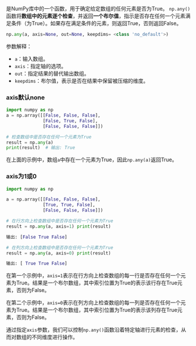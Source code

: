 是NumPy库中的一个函数，用于确定给定数组的任何元素是否为True。
`np.any()`函数将**数组中的元素逐个检查**，并返回**一个布尔值**，指示是否存在任何一个元素满足条件（为True）。如果存在满足条件的元素，则返回True，否则返回False。

```python
np.any(a, axis=None, out=None, keepdims= <class 'no_default'>)
```

参数解释：
- `a`：输入数组。
- `axis`：指定轴的选项。
- `out`：指定结果的替代输出数组。
- `keepdims`：布尔值，表示是否在结果中保留被压缩的维度。

### axis默认none
```python
import numpy as np
a = np.array([[False, False, False],
              [False, True, False],
              [False, False, False]])

# 检查数组中是否存在任何一个元素为True
result = np.any(a)
print(result)  # 输出: True
```

在上面的示例中，数组`a`中存在一个元素为True，因此`np.any(a)`返回True。

### axis为1或0
```python
import numpy as np

a = np.array([[False, False, False],
              [True, True, False],
              [False, False, False]])

# 在行方向上检查数组中是否存在任何一个元素为True
result = np.any(a, axis=1) print(result) 

输出: [False True False]

# 在列方向上检查数组中是否存在任何一个元素为True
result = np.any(a, axis=0) print(result)

输出: [ True True False]
```

在第一个示例中，`axis=1`表示在行方向上检查数组的每一行是否存在任何一个元素为True。结果是一个布尔数组，其中索引位置为True的表示该行存在True元素，否则为False。

在第二个示例中，`axis=0`表示在列方向上检查数组的每一列是否存在任何一个元素为True。结果是一个布尔数组，其中索引位置为True的表示该列存在True元素，否则为False。

通过指定`axis`参数，我们可以控制`np.any()`函数沿着特定轴进行元素的检查，从而对数组的不同维度进行操作。